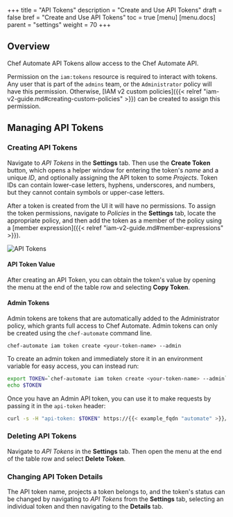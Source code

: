 +++
title = "API Tokens"
description = "Create and Use API Tokens"
draft = false
bref = "Create and Use API Tokens"
toc = true
[menu]
  [menu.docs]
    parent = "settings"
    weight = 70
+++

## Overview
Chef Automate API Tokens allow access to the Chef Automate API.

Permission on the `iam:tokens` resource is required to interact with tokens. Any user that is part of the `admins` team, or the `Administrator` policy will have this permission. Otherwise, [IAM v2 custom policies]({{< relref "iam-v2-guide.md#creating-custom-policies" >}}) can be created to assign this permission.

## Managing API Tokens

### Creating API Tokens
Navigate to _API Tokens_ in the **Settings** tab. Then use the **Create Token** button, which opens a helper window for entering the token's _name_ and a unique _ID_, and optionally assigning the API token to some _Projects_. Token IDs can contain lower-case letters, hyphens, underscores, and numbers, but they cannot contain symbols or upper-case letters.

After a token is created from the UI it will have no permissions. To assign the token permissions, navigate to _Policies_ in the **Settings** tab, locate the appropriate policy, and then add the token as a member of the policy using a [member expression]({{< relref "iam-v2-guide.md#member-expressions" >}}).

![API Tokens](/images/docs/admin-tab-API-tokens-list.png)

#### API Token Value
After creating an API Token, you can obtain the token's value by opening the menu at the end of the table row and selecting **Copy Token**.

#### Admin Tokens
Admin tokens are tokens that are automatically added to the Administrator policy, which grants full access to Chef Automate. Admin tokens can only be created using the `chef-automate` command line.

```
chef-automate iam token create <your-token-name> --admin
```

To create an admin token and immediately store it in an environment variable for
easy access, you can instead run:

```bash
export TOKEN=`chef-automate iam token create <your-token-name> --admin`
echo $TOKEN
```

Once you have an Admin API token, you can use it to make requests by passing it in the `api-token`
header:

```bash
curl -s -H "api-token: $TOKEN" https://{{< example_fqdn "automate" >}}/apis/iam/v2/policies -v
```

### Deleting API Tokens
Navigate to _API Tokens_ in the **Settings** tab. Then open the menu at the end of the table row and select **Delete Token**.

### Changing API Token Details
The API token name, projects a token belongs to, and the token's status can be changed by navigating to _API Tokens_ from the **Settings** tab, selecting an individual token and then navigating to the **Details** tab.
